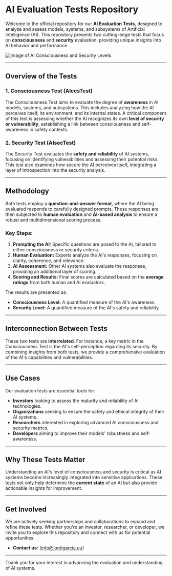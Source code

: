 # AI Evaluation Tests Repository

Welcome to the official repository for our **AI Evaluation Tests**, designed to analyze and assess models, systems, and subsystems of Artificial Intelligence (AI). This repository presents two cutting-edge tests that focus on **consciousness** and **security** evaluation, providing unique insights into AI behavior and performance

![Image of AI Consciousness and Security Levels](https://github.com/gcjordi/AIsysTesting/blob/main/images/githubreadmerepoimage.png)

---

## Overview of the Tests

### 1. **Consciousness Test** (AIccsTest)
The Consciousness Test aims to evaluate the degree of **awareness** in AI models, systems, and subsystems. This includes analyzing how the AI perceives itself, its environment, and its internal states. A critical component of this test is assessing whether the AI recognizes its own **level of security or vulnerability**, establishing a link between consciousness and self-awareness in safety contexts.

### 2. **Security Test** (AIsecTest)
The Security Test evaluates the **safety and reliability** of AI systems, focusing on identifying vulnerabilities and assessing their potential risks. This test also examines how secure the AI perceives itself, integrating a layer of introspection into the security analysis.

---

## Methodology

Both tests employ a **question-and-answer format**, where the AI being evaluated responds to carefully designed prompts. These responses are then subjected to **human evaluation** and **AI-based analysis** to ensure a robust and multidimensional scoring process. 

### Key Steps:
1. **Prompting the AI:** Specific questions are posed to the AI, tailored to either consciousness or security criteria.
2. **Human Evaluation:** Experts analyze the AI's responses, focusing on clarity, coherence, and relevance.
3. **AI Assessment:** Other AI systems also evaluate the responses, providing an additional layer of scoring.
4. **Scoring and Results:** Final scores are calculated based on the **average ratings** from both human and AI evaluators.

The results are presented as:
- **Consciousness Level:** A quantified measure of the AI's awareness.
- **Security Level:** A quantified measure of the AI's safety and reliability.

---

## Interconnection Between Tests

These two tests are **interrelated**. For instance, a key metric in the Consciousness Test is the AI's self-perception regarding its security. By combining insights from both tests, we provide a comprehensive evaluation of the AI's capabilities and vulnerabilities.

---

## Use Cases

Our evaluation tests are essential tools for:
- **Investors** looking to assess the maturity and reliability of AI technologies.
- **Organizations** seeking to ensure the safety and ethical integrity of their AI systems.
- **Researchers** interested in exploring advanced AI consciousness and security metrics.
- **Developers** aiming to improve their models' robustness and self-awareness.

---

## Why These Tests Matter

Understanding an AI's level of consciousness and security is critical as AI systems become increasingly integrated into sensitive applications. These tests not only help determine the **current state** of an AI but also provide actionable insights for improvement.

---

## Get Involved

We are actively seeking partnerships and collaborations to expand and refine these tests. Whether you're an investor, researcher, or developer, we invite you to explore this repository and connect with us for potential opportunities.

- **Contact us:** [info@jordigarcia.eu]

---

Thank you for your interest in advancing the evaluation and understanding of AI systems.
